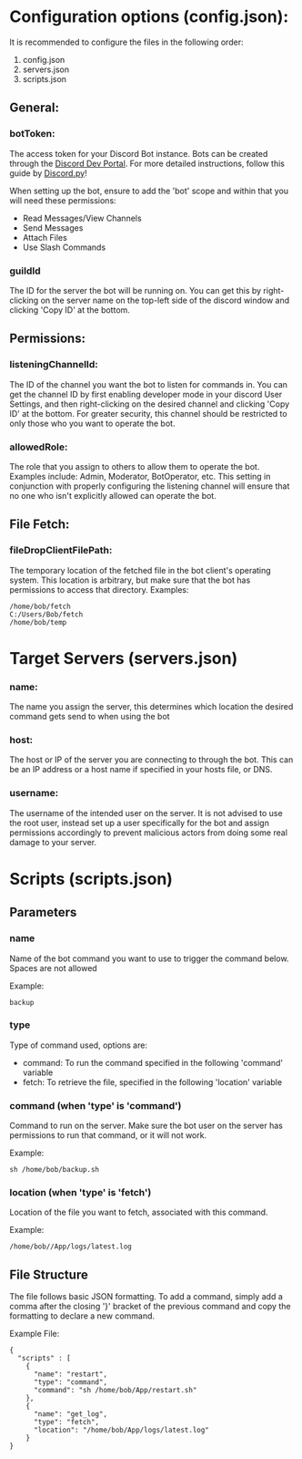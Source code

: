 # Configuration options (config.json):

It is recommended to configure the files in the following order:
1. config.json
2. servers.json
3. scripts.json

## General:

### botToken:
The access token for your Discord Bot instance. Bots can be created through the
[Discord Dev Portal](https://discord.com/developers/). For more detailed instructions,
follow this guide by [Discord.py](https://discordpy.readthedocs.io/en/stable/discord.html)!

When setting up the bot, ensure to add the 'bot' scope and within that you will need these permissions:
- Read Messages/View Channels
- Send Messages
- Attach Files
- Use Slash Commands

### guildId
The ID for the server the bot will be running on. You can get this by right-clicking on the server
name on the top-left side of the discord window and clicking 'Copy ID' at the bottom.

## Permissions:

### listeningChannelId:
The ID of the channel you want the bot to listen for commands in. You can get the channel ID
by first enabling developer mode in your discord User Settings, and then right-clicking on the
desired channel and clicking 'Copy ID' at the bottom. For greater security, this channel should 
be restricted to only those who you want to operate the bot.

### allowedRole:
The role that you assign to others to allow them to operate the bot. Examples include: Admin,
Moderator, BotOperator, etc. This setting in conjunction with properly configuring the listening
channel will ensure that no one who isn't explicitly allowed can operate the bot.

## File Fetch:


### fileDropClientFilePath:
The temporary location of the fetched file in the bot client's operating system. This location
is arbitrary, but make sure that the bot has permissions to access that directory. Examples:

~~~
/home/bob/fetch
C:/Users/Bob/fetch
/home/bob/temp
~~~

# Target Servers (servers.json)

### name:
The name you assign the server, this determines which location the desired command gets send to when using the bot

### host:
The host or IP of the server you are connecting to through the bot. This can be an IP address
or a host name if specified in your hosts file, or DNS.

### username:
The username of the intended user on the server. It is not advised to use the root user, instead
set up a user specifically for the bot and assign permissions accordingly to prevent malicious actors
from doing some real damage to your server.

# Scripts (scripts.json)

## Parameters

### name
Name of the bot command you want to use to trigger the command below. Spaces are not allowed

Example:

    backup

### type
Type of command used, options are:
- command: To run the command specified in the following 'command' variable
- fetch: To retrieve the file, specified in the following 'location' variable

### command (when 'type' is 'command')
Command to run on the server. Make sure the bot user on the server has
permissions to run that command, or it will not work.

Example:

    sh /home/bob/backup.sh

### location (when 'type' is 'fetch')
Location of the file you want to fetch, associated with this command.

Example:

    /home/bob//App/logs/latest.log

## File Structure
The file follows basic JSON formatting. To add a command, simply add a comma after the closing
'}' bracket of the previous command and copy the formatting to declare a new command.

Example File:

~~~
{
  "scripts" : [
    {
      "name": "restart",
      "type": "command",
      "command": "sh /home/bob/App/restart.sh"
    },
    {
      "name": "get_log",
      "type": "fetch",
      "location": "/home/bob/App/logs/latest.log"
    }
}
~~~